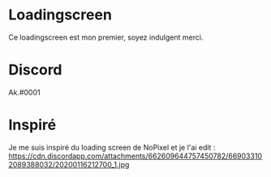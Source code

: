 # Loadingscreen

Ce loadingscreen est mon premier, soyez indulgent merci.

# Discord

Ak.#0001

# Inspiré 

Je me suis inspiré du loading screen de NoPixel et je l'ai edit : https://cdn.discordapp.com/attachments/662609644757450782/669033102089388032/20200116212700_1.jpg
